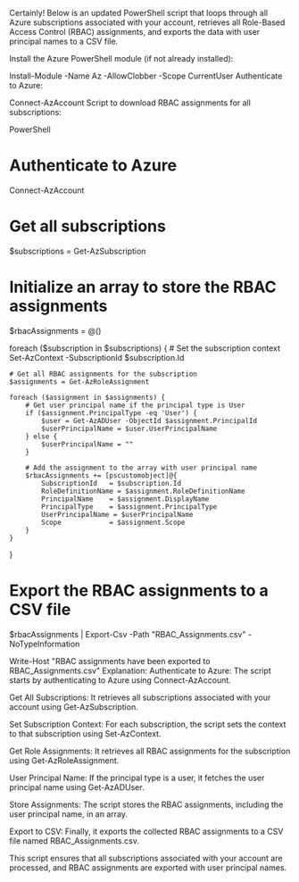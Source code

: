 Certainly! Below is an updated PowerShell script that loops through all Azure subscriptions associated with your account, retrieves all Role-Based Access Control (RBAC) assignments, and exports the data with user principal names to a CSV file.

Install the Azure PowerShell module (if not already installed):

Install-Module -Name Az -AllowClobber -Scope CurrentUser
Authenticate to Azure:

Connect-AzAccount
Script to download RBAC assignments for all subscriptions:

PowerShell
# Authenticate to Azure
Connect-AzAccount

# Get all subscriptions
$subscriptions = Get-AzSubscription

# Initialize an array to store the RBAC assignments
$rbacAssignments = @()

foreach ($subscription in $subscriptions) {
    # Set the subscription context
    Set-AzContext -SubscriptionId $subscription.Id

    # Get all RBAC assignments for the subscription
    $assignments = Get-AzRoleAssignment

    foreach ($assignment in $assignments) {
        # Get user principal name if the principal type is User
        if ($assignment.PrincipalType -eq 'User') {
            $user = Get-AzADUser -ObjectId $assignment.PrincipalId
            $userPrincipalName = $user.UserPrincipalName
        } else {
            $userPrincipalName = ""
        }

        # Add the assignment to the array with user principal name
        $rbacAssignments += [pscustomobject]@{
            SubscriptionId   = $subscription.Id
            RoleDefinitionName = $assignment.RoleDefinitionName
            PrincipalName    = $assignment.DisplayName
            PrincipalType    = $assignment.PrincipalType
            UserPrincipalName = $userPrincipalName
            Scope            = $assignment.Scope
        }
    }
}

# Export the RBAC assignments to a CSV file
$rbacAssignments | Export-Csv -Path "RBAC_Assignments.csv" -NoTypeInformation

Write-Host "RBAC assignments have been exported to RBAC_Assignments.csv"
Explanation:
Authenticate to Azure: The script starts by authenticating to Azure using Connect-AzAccount.

Get All Subscriptions: It retrieves all subscriptions associated with your account using Get-AzSubscription.

Set Subscription Context: For each subscription, the script sets the context to that subscription using Set-AzContext.

Get Role Assignments: It retrieves all RBAC assignments for the subscription using Get-AzRoleAssignment.

User Principal Name: If the principal type is a user, it fetches the user principal name using Get-AzADUser.

Store Assignments: The script stores the RBAC assignments, including the user principal name, in an array.

Export to CSV: Finally, it exports the collected RBAC assignments to a CSV file named RBAC_Assignments.csv.

This script ensures that all subscriptions associated with your account are processed, and RBAC assignments are exported with user principal names.

